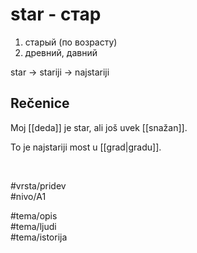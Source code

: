 # star - стар

1. старый (по возрасту)  
2. древний, давний

star → stariji → najstariji

## Rečenice

Moj [[deda]] je star, ali još uvek [[snažan]].

To je najstariji most u [[grad|gradu]].

<br>

#vrsta/pridev  
#nivo/A1  

#tema/opis  
#tema/ljudi  
#tema/istorija
